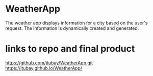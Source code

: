 # WeatherApp
The weather app displays information for a city based on the user's request. The information is dynamically created and generated. 

# links to repo and final product
https://github.com/jtubay/WeatherApp.git
https://jtubay.github.io/WeatherApp/

